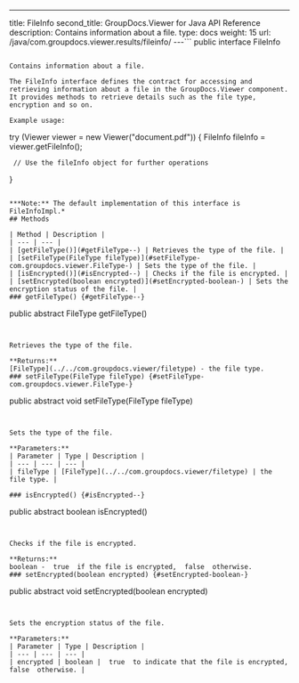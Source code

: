 ---
title: FileInfo
second_title: GroupDocs.Viewer for Java API Reference
description: Contains information about a file.
type: docs
weight: 15
url: /java/com.groupdocs.viewer.results/fileinfo/
---```
public interface FileInfo
```

Contains information about a file.

The FileInfo interface defines the contract for accessing and retrieving information about a file in the GroupDocs.Viewer component. It provides methods to retrieve details such as the file type, encryption and so on.

Example usage:

```

 try (Viewer viewer = new Viewer("document.pdf")) {
     FileInfo fileInfo = viewer.getFileInfo();

     // Use the fileInfo object for further operations
 }
 
```

***Note:** The default implementation of this interface is FileInfoImpl.*
## Methods

| Method | Description |
| --- | --- |
| [getFileType()](#getFileType--) | Retrieves the type of the file. |
| [setFileType(FileType fileType)](#setFileType-com.groupdocs.viewer.FileType-) | Sets the type of the file. |
| [isEncrypted()](#isEncrypted--) | Checks if the file is encrypted. |
| [setEncrypted(boolean encrypted)](#setEncrypted-boolean-) | Sets the encryption status of the file. |
### getFileType() {#getFileType--}
```
public abstract FileType getFileType()
```


Retrieves the type of the file.

**Returns:**
[FileType](../../com.groupdocs.viewer/filetype) - the file type.
### setFileType(FileType fileType) {#setFileType-com.groupdocs.viewer.FileType-}
```
public abstract void setFileType(FileType fileType)
```


Sets the type of the file.

**Parameters:**
| Parameter | Type | Description |
| --- | --- | --- |
| fileType | [FileType](../../com.groupdocs.viewer/filetype) | the file type. |

### isEncrypted() {#isEncrypted--}
```
public abstract boolean isEncrypted()
```


Checks if the file is encrypted.

**Returns:**
boolean -  true  if the file is encrypted,  false  otherwise.
### setEncrypted(boolean encrypted) {#setEncrypted-boolean-}
```
public abstract void setEncrypted(boolean encrypted)
```


Sets the encryption status of the file.

**Parameters:**
| Parameter | Type | Description |
| --- | --- | --- |
| encrypted | boolean |  true  to indicate that the file is encrypted,  false  otherwise. |

